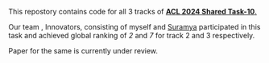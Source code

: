 This repostory contains code for all 3 tracks of <u>**ACL 2024 Shared Task-10**.</u>

Our team , Innovators, consisting of myself and [Suramya](https://github.com/SURAMAYAJ) participated in this task and achieved global ranking of *2* and *7* for track 2 and 3 respectively.

Paper for the same is currently under review.
